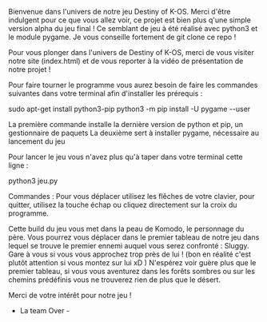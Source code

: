 Bienvenue dans l'univers de notre jeu Destiny of K-OS.
Merci d'être indulgent pour ce que vous allez voir, ce projet est bien plus q'une simple version alpha du jeu final ! Ce semblant de jeu à été réalisé avec python3 et le module pygame.
Je vous conseille fortement de git clone ce repo !

Pour vous plonger dans l'univers de Destiny of K-OS, merci de vous visiter notre site (index.html) et de vous reporter à la vidéo de présentation de notre projet !

Pour faire tourner le programme vous aurez besoin de faire les commandes suivantes dans votre terminal afin d'installer les prérequis :

sudo apt-get install python3-pip
python3 -m pip install -U pygame --user

La première commande installe la dernière version de python et pip, un gestionnaire de paquets
La deuxième sert à installer pygame, nécessaire au lancement du jeu

Pour lancer le jeu vous n'avez plus qu'à taper dans votre terminal cette ligne :

python3 jeu.py

Commandes :
Pour vous déplacer utilisez les flêches de votre clavier,
pour quitter, utilisez la touche échap ou cliquez directement sur la croix du programme.

Cette build du jeu vous met dans la peau de Komodo, le personnage du père. Vous pourrez vous déplacer dans le premier tableau de notre jeu dans lequel se trouve le premier ennemi auquel vous serez confronté : Sluggy. Gare à vous si vous vous approchez trop près de lui ! (bon en réalité c'est plutôt attention si vous montez sur lui xD )
N'espérez voir guère plus que le premier tableau, si vous vous aventurez dans les forêts sombres ou sur les chemins prédéfinis vous ne trouverez rien de plus que le désert.

Merci de votre intérêt pour notre jeu !

   - La team Over -
